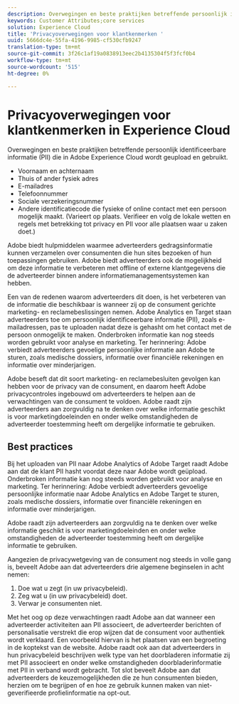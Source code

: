 ```yaml
---
description: Overwegingen en beste praktijken betreffende persoonlijk identificeerbare informatie (PII) die in Adobe Experience Cloud wordt geupload en gebruikt.
keywords: Customer Attributes;core services
solution: Experience Cloud
title: 'Privacyoverwegingen voor klantkenmerken '
uuid: 5666dc4e-55fa-4196-9985-cf530cfb9247
translation-type: tm+mt
source-git-commit: 3f26c1af19a0838913eec2b4135304f5f3fcf0b4
workflow-type: tm+mt
source-wordcount: '515'
ht-degree: 0%

---
```



# Privacyoverwegingen voor klantkenmerken in Experience Cloud

Overwegingen en beste praktijken betreffende persoonlijk identificeerbare informatie (PII) die in Adobe Experience Cloud wordt geupload en gebruikt.

* Voornaam en achternaam
* Thuis of ander fysiek adres
* E-mailadres
* Telefoonnummer
* Sociale verzekeringsnummer
* Andere identificatiecode die fysieke of online contact met een persoon mogelijk maakt. (Varieert op plaats. Verifieer en volg de lokale wetten en regels met betrekking tot privacy en PII voor alle plaatsen waar u zaken doet.)

Adobe biedt hulpmiddelen waarmee adverteerders gedragsinformatie kunnen verzamelen over consumenten die hun sites bezoeken of hun toepassingen gebruiken. Adobe biedt adverteerders ook de mogelijkheid om deze informatie te verbeteren met offline of externe klantgegevens die de adverteerder binnen andere informatiemanagementsystemen kan hebben.

Een van de redenen waarom adverteerders dit doen, is het verbeteren van de informatie die beschikbaar is wanneer zij op de consument gerichte marketing- en reclamebeslissingen nemen. Adobe Analytics en Target staan adverteerders toe om persoonlijk identificeerbare informatie (PII), zoals e-mailadressen, pas te uploaden nadat deze is gehasht om het contact met de persoon onmogelijk te maken. Onderbroken informatie kan nog steeds worden gebruikt voor analyse en marketing. Ter herinnering: Adobe verbiedt adverteerders gevoelige persoonlijke informatie aan Adobe te sturen, zoals medische dossiers, informatie over financiële rekeningen en informatie over minderjarigen.

Adobe beseft dat dit soort marketing- en reclamebesluiten gevolgen kan hebben voor de privacy van de consument, en daarom heeft Adobe privacycontroles ingebouwd om adverteerders te helpen aan de verwachtingen van de consument te voldoen. Adobe raadt zijn adverteerders aan zorgvuldig na te denken over welke informatie geschikt is voor marketingdoeleinden en onder welke omstandigheden de adverteerder toestemming heeft om dergelijke informatie te gebruiken.

## Best practices

Bij het uploaden van PII naar Adobe Analytics of Adobe Target raadt Adobe aan dat de klant PII hasht voordat deze naar Adobe wordt geüpload. Onderbroken informatie kan nog steeds worden gebruikt voor analyse en marketing. Ter herinnering: Adobe verbiedt adverteerders gevoelige persoonlijke informatie naar Adobe Analytics en Adobe Target te sturen, zoals medische dossiers, informatie over financiële rekeningen en informatie over minderjarigen.

Adobe raadt zijn adverteerders aan zorgvuldig na te denken over welke informatie geschikt is voor marketingdoeleinden en onder welke omstandigheden de adverteerder toestemming heeft om dergelijke informatie te gebruiken.

Aangezien de privacywetgeving van de consument nog steeds in volle gang is, beveelt Adobe aan dat adverteerders drie algemene beginselen in acht nemen:

1. Doe wat u zegt (in uw privacybeleid).
1. Zeg wat u (in uw privacybeleid) doet.
1. Verwar je consumenten niet.

Met het oog op deze verwachtingen raadt Adobe aan dat wanneer een adverteerder activiteiten aan PII associeert, de adverteerder berichten of personalisatie verstrekt die erop wijzen dat de consument voor authentiek wordt verklaard. Een voorbeeld hiervan is het plaatsen van een begroeting in de koptekst van de website. Adobe raadt ook aan dat adverteerders in hun privacybeleid beschrijven welk type van het doorbladeren informatie zij met PII associeert en onder welke omstandigheden doorbladerinformatie met PII in verband wordt gebracht. Tot slot beveelt Adobe aan dat adverteerders de keuzemogelijkheden die ze hun consumenten bieden, herzien om te begrijpen of en hoe ze gebruik kunnen maken van niet-geverifieerde profielinformatie na opt-out.
